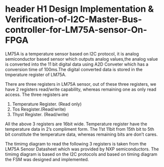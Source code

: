 # header H1 Design  Implementation & Verification-of-I2C-Master-Bus-controller-for-LM75A-sensor-On-FPGA

LM75A is a temperature sensor based on I2C protocol, it is analog semiconductor based sensor which outputs analog 
values,the analog value is converted  into the 11 bit digital data using A2D Conveter which has a conversion time
of 100ms.The digital converted data  is stored in the tmperature register of LM75A.

There are three registers in LM75A sensor, out of these three registers, we have 2 
registers read/write capability, whereas remaining one as only read access. The three 
registers are

1. Temperature Register. (Read only)
2. Tos Resgister.(Read/write)
3. Thyst Register. (Read/write)

All the above 3 registers are 16bit wide. Temperature register have the temperature data in 
2’s compliment form. The 1’st 11bit from 15th bit to 5th bit constitute the temperature data, 
whereas remaining bits are don’t cares.

The timimg diagram to read the following 3 registers is taken from the LM75A Senosr Datasheet which was provided by
NXP semiconductors. The timimg diagram is based on the I2C protocols and based on timing diagram the FSM was designed and 
implemented.

